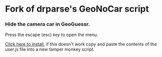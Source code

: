 # Fork of drparse's GeoNoCar script
### Hide the camera car in GeoGuessr.

Press the escape (esc) key to open the menu.

[Click here to install](https://github.com/echandler/Fork-of-drparse-s-GeoNoCar-script/raw/main/GeoGuessrNoCarScript.user.js), if this doesn't work copy and paste the contents of the user.js file into a new tamper monkey script.
